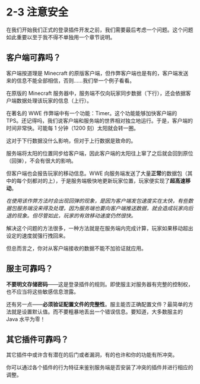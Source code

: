 # 2-3 注意安全

在我们开始我们正式的登录插件开发之前，我们需要最后考虑一个问题。这个问题如此重要以至于我不得不单独用一个章节说明。

## 客户端可靠吗？

客户端按道理是 Minecraft 的原版客户端，但作弊客户端也是有的，客户端发送来的信息不能全部相信，否则……我们举一个例子看看。

在原版的 Minecraft 服务器中，服务端不仅向玩家同步数据（下行），还会依据客户端数据处理该玩家的信息（上行）。

在著名的 WWE 作弊端中有一个功能：Timer。这个功能能够加快客户端的 TPS。还记得吗，我们说客户端和服务端的世界相对独立地运行。于是，客户端的时间非常快。可能每 1 分钟（1200 刻）太阳就会转一圈。

这对于下行数据没什么影响，但对于上行数据是致命的。

服务端将太阳的位置同步给客户端，因此客户端的太阳往上窜了之后就会回到原位（回弹），不会有很大的影响。

但客户端也会报告玩家的移动信息。WWE 向服务端发送了大量**正常**的数据包（其中的每个刻都对的上），于是服务端极快地更新玩家位置，玩家便实现了**超高速移动**。

*在使用该作弊方法时会出现回弹的现象，是因为客户端发包速度实在太快，有些数据包服务端没来得及处理，因为服务端也要向客户端推送数据，就会造成玩家向后退的现象。但尽管如此，玩家的有效移动速度仍然很快。*

解决这个问题的方法很多，一种方法就是在服务端内完成计算，玩家如果移动超出设定的速度就强行拽回来。

但总而言之，你对从客户端接收的数据不能不加验证就应用。

## 服主可靠吗？

**不要明文存储密码**——这是登录插件的规则。即使服主对服务器有完整的控制权，也不应当将这些敏感信息泄露。

还有另一点——**必须验证配置文件的完整性**。服主能否正确配置文件？最简单的方法就是设置默认值。而不要粗暴地丢出一个错误信息。要知道，大多数服主的 Java 水平为零！

## 其它插件可靠吗？

其它插件中或许含有潜在的后门或者漏洞，有的也许和你的功能有所冲突。

你可以通过各个插件的行为特征来鉴别服务端是否安装了冲突的插件并进行相应的调整。